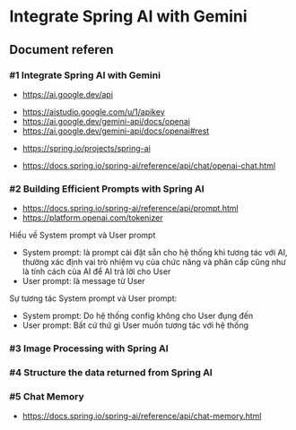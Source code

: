 # Integrate Spring AI with Gemini

## Document referen

### #1 Integrate Spring AI with Gemini

- https://ai.google.dev/api

* https://aistudio.google.com/u/1/apikey
* https://ai.google.dev/gemini-api/docs/openai
* https://ai.google.dev/gemini-api/docs/openai#rest

- https://spring.io/projects/spring-ai

* https://docs.spring.io/spring-ai/reference/api/chat/openai-chat.html

### #2 Building Efficient Prompts with Spring AI

- https://docs.spring.io/spring-ai/reference/api/prompt.html
- https://platform.openai.com/tokenizer

Hiểu về System prompt và User prompt

- System prompt: là prompt cài đặt sẵn cho hệ thống khi tương tác với AI, thường xác định vai trò nhiệm vụ của chức năng và phân cấp cũng như là tính cách của AI để AI trả lời cho User
- User prompt: là message từ User

Sự tương tác System prompt và User prompt:

- System prompt: Do hệ thống config không cho User đụng đến
- User prompt: Bất cứ thứ gì User muốn tương tác với hệ thống

### #3 Image Processing with Spring AI

### #4 Structure the data returned from Spring AI

### #5 Chat Memory
- https://docs.spring.io/spring-ai/reference/api/chat-memory.html
